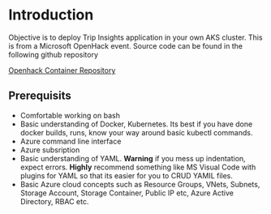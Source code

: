 # Introduction

Objective is to deploy Trip Insights application in your own AKS cluster. This is from a Microsoft OpenHack event. Source code can be found in the following github repository

[Openhack Container Repository](https://github.com/the-g-kd/openhack-containers)

## Prerequisits

* Comfortable working on bash
* Basic understanding of Docker, Kubernetes. Its best if you have done docker builds, runs, know your way around basic kubectl commands.
* Azure command line interface
* Azure subsription
* Basic understanding of YAML. **Warning** if you mess up indentation, expect errors. **Highly** recommend something like MS Visual Code with plugins for YAML so that its easier     for you to CRUD YAMIL files.
* Basic Azure cloud concepts such as Resource Groups, VNets, Subnets, Storage Account, Storage Container, Public IP etc, Azure Active Directory, RBAC etc. 
